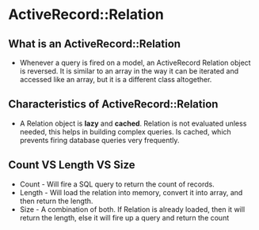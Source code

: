 # ActiveRecord::Relation

## What is an ActiveRecord::Relation

* Whenever a query is fired on a model, an ActiveRecord Relation object is reversed. It is similar to an array in the way it can be iterated and accessed like an array, but it is a different class altogether.

## Characteristics of ActiveRecord::Relation

* A Relation object is **lazy** and **cached**. Relation is not evaluated unless needed, this helps in building complex queries. Is cached, which prevents firing database queries very frequently.

## Count VS Length VS Size

* Count - Will fire a SQL query to return the count of records.
* Length - Will load the relation into memory, convert it into array, and then return the length.
* Size - A combination of both. If Relation is already loaded, then it will return the length, else it will fire up a query and return the count